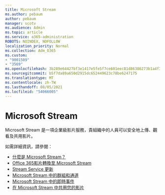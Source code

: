 ```yaml
---
title: Microsoft Stream
ms.author: pebaum
author: pebaum
manager: scotv
ms.audience: Admin
ms.topic: article
ms.service: o365-administration
ROBOTS: NOINDEX, NOFOLLOW
localization_priority: Normal
ms.collection: Adm_O365
ms.custom:
- "9001509"
- "3569"
ms.openlocfilehash: 3b289e64427bf3e1417e5fe5f7ce601eec81d86386273b1a4f3d3c8723f5876f
ms.sourcegitcommit: b5f7da89a650d2915dc652449623c78be6247175
ms.translationtype: MT
ms.contentlocale: zh-TW
ms.lasthandoff: 08/05/2021
ms.locfileid: "54066005"
---
```

# <a name="microsoft-stream"></a>Microsoft Stream

Microsoft Stream 是一項企業級影片服務，貴組織中的人員可以安全地上傳、觀看及共用影片。 

如需詳細資訊，請參閱：

- [什麼是 Microsoft Stream？](https://docs.microsoft.com/stream/overview)
- [Office 365影片轉換至 Microsoft Stream](https://docs.microsoft.com/stream/migrate-from-office-365)
- [Stream Service 更新](https://techcommunity.microsoft.com/t5/microsoft-stream-service-updates/bd-p/StreamAnnouncements)
- [Microsoft Stream 中的群組和通道](https://docs.microsoft.com/stream/groups-channels-organization)
- [Microsoft Stream 中的即時事件](https://docs.microsoft.com/stream/live-event-overview)
- [在 Microsoft Stream 中共用您的影片](https://docs.microsoft.com/stream/portal-share-video)
